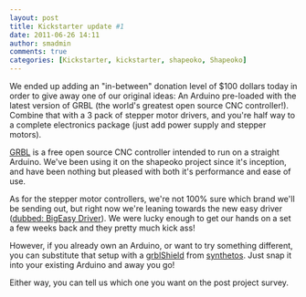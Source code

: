 ```yaml
---
layout: post
title: Kickstarter update #1
date: 2011-06-26 14:11
author: smadmin
comments: true
categories: [Kickstarter, kickstarter, shapeoko, Shapeoko]
---
```

We ended up adding an "in-between" donation level of $100 dollars today in order to give away one of our original ideas: An Arduino pre-loaded with the latest version of GRBL (the world's greatest open source CNC controller!). Combine that with a 3 pack of stepper motor drivers, and you're half way to a complete electronics package (just add power supply and stepper motors).

<a href="http://dank.bengler.no/-/page/show/5470_grbl?ref=mst" target="_blank">GRBL</a> is a free open source CNC controller intended to run on a straight Arduino. We've been using it on the shapeoko project since it's inception, and have been nothing but pleased with both it's performance and ease of use.

As for the stepper motor controllers, we're not 100% sure which brand we'll be sending out, but right now we're leaning towards the new easy driver (<a href="http://www.schmalzhaus.com/BigEasyDriver/" target="_blank">dubbed: BigEasy Driver</a>). We were lucky enough to get our hands on a set a few weeks back and they pretty much kick ass!

However, if you already own an Arduino, or want to try something different, you can substitute that setup with a <a href="http://www.synthetos.com/wiki/index.php?title=Projects:grblShield" target="_blank">grblShield</a> from <a href="http://www.synthetos.com/blog/" target="_blank">synthetos</a>. Just snap it into your existing Arduino and away you go!

Either way, you can tell us which one you want on the post project survey.

&nbsp;
